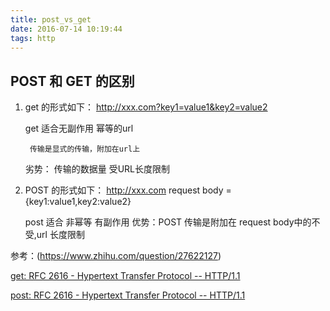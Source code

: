 ```yaml
---
title: post_vs_get
date: 2016-07-14 10:19:44
tags: http
---
```

## POST  和 GET 的区别

1. get 的形式如下：
    http://xxx.com?key1=value1&key2=value2

    get  适合无副作用  幂等的url

        传输是显式的传输，附加在url上
    劣势： 传输的数据量   受URL长度限制

2. POST 的形式如下：
    http://xxx.com
    request body = {key1:value1,key2:value2}

    post 适合 非幂等 有副作用
    优势：POST 传输是附加在 request body中的不受,url 长度限制

参考：(https://www.zhihu.com/question/27622127)

[get: RFC 2616 - Hypertext Transfer Protocol -- HTTP/1.1](https://link.zhihu.com/?target=http%3A//tools.ietf.org/html/rfc2616%23section-9.3)

[post: RFC 2616 - Hypertext Transfer Protocol -- HTTP/1.1]()


